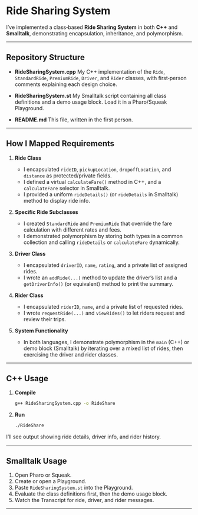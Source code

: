 # Ride Sharing System

I’ve implemented a class‑based **Ride Sharing System** in both **C++** and **Smalltalk**, demonstrating encapsulation, inheritance, and polymorphism.

---

## Repository Structure

* **RideSharingSystem.cpp**
  My C++ implementation of the `Ride`, `StandardRide`, `PremiumRide`, `Driver`, and `Rider` classes, with first‑person comments explaining each design choice.

* **RideSharingSystem.st**
  My Smalltalk script containing all class definitions and a demo usage block. Load it in a Pharo/Squeak Playground.

* **README.md**
  This file, written in the first person.

---

## How I Mapped Requirements

1. **Ride Class**

   * I encapsulated `rideID`, `pickupLocation`, `dropoffLocation`, and `distance` as protected/private fields.
   * I defined a virtual `calculateFare()` method in C++, and a `calculateFare` selector in Smalltalk.
   * I provided a uniform `rideDetails()` (or `rideDetails` in Smalltalk) method to display ride info.

2. **Specific Ride Subclasses**

   * I created `StandardRide` and `PremiumRide` that override the fare calculation with different rates and fees.
   * I demonstrated polymorphism by storing both types in a common collection and calling `rideDetails` or `calculateFare` dynamically.

3. **Driver Class**

   * I encapsulated `driverID`, `name`, `rating`, and a private list of assigned rides.
   * I wrote an `addRide(...)` method to update the driver’s list and a `getDriverInfo()` (or equivalent) method to print the summary.

4. **Rider Class**

   * I encapsulated `riderID`, `name`, and a private list of requested rides.
   * I wrote `requestRide(...)` and `viewRides()` to let riders request and review their trips.

5. **System Functionality**

   * In both languages, I demonstrate polymorphism in the `main` (C++) or demo block (Smalltalk) by iterating over a mixed list of rides, then exercising the driver and rider classes.

---

## C++ Usage

1. **Compile**

   ```bash
   g++ RideSharingSystem.cpp -o RideShare
   ```
2. **Run**

   ```bash
   ./RideShare
   ```

I’ll see output showing ride details, driver info, and rider history.

---

## Smalltalk Usage

1. Open Pharo or Squeak.
2. Create or open a Playground.
3. Paste `RideSharingSystem.st` into the Playground.
4. Evaluate the class definitions first, then the demo usage block.
5. Watch the Transcript for ride, driver, and rider messages.

---


